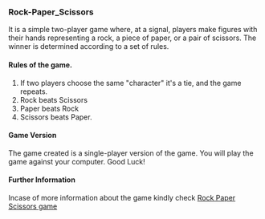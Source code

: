 ### Rock-Paper_Scissors
It is a simple two-player game where, at a signal, players make figures with their hands representing a rock, a piece of paper, or a pair of scissors. The winner is determined according to a set of rules.
#### Rules of the game.
1. If two players choose the same "character" it's a tie, and the game repeats.
2. Rock beats Scissors
3. Paper beats Rock
4. Scissors beats Paper.
#### Game Version
The game created is a single-player version of the game. You will play the game against your computer.
Good Luck!
#### Further Information
Incase of more information about the game kindly check [Rock Paper Scissors game](https://en.wikipedia.org/wiki/Rock_paper_scissors)
